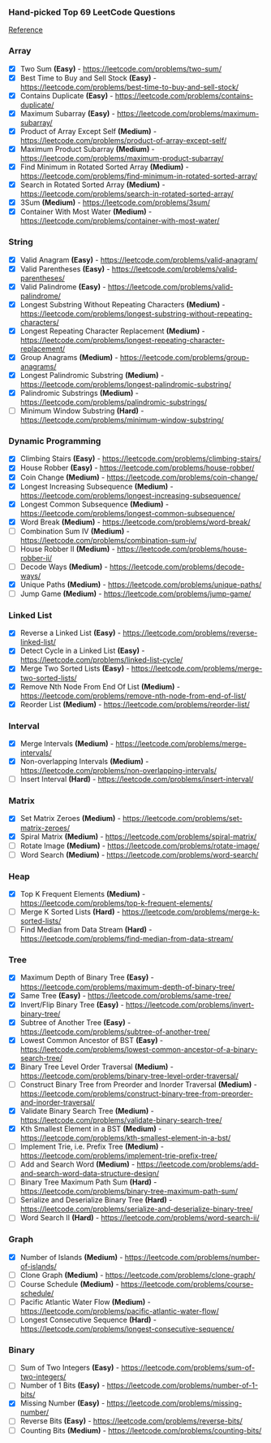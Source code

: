### Hand-picked Top 69 LeetCode Questions

[Reference](https://www.teamblind.com/post/New-Year-Gift---Curated-List-of-Top-100-LeetCode-Questions-to-Save-Your-Time-OaM1orEU)

### Array

- [x] Two Sum **(Easy)** - https://leetcode.com/problems/two-sum/
- [x] Best Time to Buy and Sell Stock **(Easy)** -
      https://leetcode.com/problems/best-time-to-buy-and-sell-stock/
- [x] Contains Duplicate **(Easy)** - https://leetcode.com/problems/contains-duplicate/
- [x] Maximum Subarray **(Easy)** - https://leetcode.com/problems/maximum-subarray/
- [x] Product of Array Except Self **(Medium)** -
      https://leetcode.com/problems/product-of-array-except-self/
- [x] Maximum Product Subarray **(Medium)** - https://leetcode.com/problems/maximum-product-subarray/
- [x] Find Minimum in Rotated Sorted Array **(Medium)** -
      https://leetcode.com/problems/find-minimum-in-rotated-sorted-array/
- [x] Search in Rotated Sorted Array **(Medium)** -
      https://leetcode.com/problems/search-in-rotated-sorted-array/
- [x] 3Sum **(Medium)** - https://leetcode.com/problems/3sum/
- [x] Container With Most Water **(Medium)** - https://leetcode.com/problems/container-with-most-water/

### String

- [x] Valid Anagram **(Easy)** - https://leetcode.com/problems/valid-anagram/
- [x] Valid Parentheses **(Easy)** - https://leetcode.com/problems/valid-parentheses/
- [x] Valid Palindrome **(Easy)** - https://leetcode.com/problems/valid-palindrome/
- [x] Longest Substring Without Repeating Characters **(Medium)** -
      https://leetcode.com/problems/longest-substring-without-repeating-characters/
- [x] Longest Repeating Character Replacement **(Medium)** -
      https://leetcode.com/problems/longest-repeating-character-replacement/
- [x] Group Anagrams **(Medium)** - https://leetcode.com/problems/group-anagrams/
- [x] Longest Palindromic Substring **(Medium)** -
      https://leetcode.com/problems/longest-palindromic-substring/
- [x] Palindromic Substrings **(Medium)** - https://leetcode.com/problems/palindromic-substrings/
- [ ] Minimum Window Substring **(Hard)** - https://leetcode.com/problems/minimum-window-substring/

### Dynamic Programming

- [x] Climbing Stairs **(Easy)** - https://leetcode.com/problems/climbing-stairs/
- [x] House Robber **(Easy)** - https://leetcode.com/problems/house-robber/
- [x] Coin Change **(Medium)** - https://leetcode.com/problems/coin-change/
- [x] Longest Increasing Subsequence **(Medium)** -
      https://leetcode.com/problems/longest-increasing-subsequence/
- [x] Longest Common Subsequence **(Medium)** -
      https://leetcode.com/problems/longest-common-subsequence/
- [x] Word Break **(Medium)** - https://leetcode.com/problems/word-break/
- [ ] Combination Sum IV **(Medium)** - https://leetcode.com/problems/combination-sum-iv/
- [ ] House Robber II **(Medium)** - https://leetcode.com/problems/house-robber-ii/
- [ ] Decode Ways **(Medium)** - https://leetcode.com/problems/decode-ways/
- [x] Unique Paths **(Medium)** - https://leetcode.com/problems/unique-paths/
- [ ] Jump Game **(Medium)** - https://leetcode.com/problems/jump-game/

### Linked List

- [x] Reverse a Linked List **(Easy)** - https://leetcode.com/problems/reverse-linked-list/
- [x] Detect Cycle in a Linked List **(Easy)** - https://leetcode.com/problems/linked-list-cycle/
- [x] Merge Two Sorted Lists **(Easy)** - https://leetcode.com/problems/merge-two-sorted-lists/
- [x] Remove Nth Node From End Of List **(Medium)** -
      https://leetcode.com/problems/remove-nth-node-from-end-of-list/
- [x] Reorder List **(Medium)** - https://leetcode.com/problems/reorder-list/

### Interval

- [x] Merge Intervals **(Medium)** - https://leetcode.com/problems/merge-intervals/
- [x] Non-overlapping Intervals **(Medium)** - https://leetcode.com/problems/non-overlapping-intervals/
- [ ] Insert Interval **(Hard)** - https://leetcode.com/problems/insert-interval/

### Matrix

- [x] Set Matrix Zeroes **(Medium)** - https://leetcode.com/problems/set-matrix-zeroes/
- [x] Spiral Matrix **(Medium)** - https://leetcode.com/problems/spiral-matrix/
- [ ] Rotate Image **(Medium)** - https://leetcode.com/problems/rotate-image/
- [ ] Word Search **(Medium)** - https://leetcode.com/problems/word-search/

### Heap

- [x] Top K Frequent Elements **(Medium)** - https://leetcode.com/problems/top-k-frequent-elements/
- [ ] Merge K Sorted Lists **(Hard)** - https://leetcode.com/problems/merge-k-sorted-lists/
- [ ] Find Median from Data Stream **(Hard)** -
      https://leetcode.com/problems/find-median-from-data-stream/

### Tree

- [x] Maximum Depth of Binary Tree **(Easy)** -
      https://leetcode.com/problems/maximum-depth-of-binary-tree/
- [x] Same Tree **(Easy)** - https://leetcode.com/problems/same-tree/
- [x] Invert/Flip Binary Tree **(Easy)** - https://leetcode.com/problems/invert-binary-tree/
- [x] Subtree of Another Tree **(Easy)** - https://leetcode.com/problems/subtree-of-another-tree/
- [x] Lowest Common Ancestor of BST **(Easy)** -
      https://leetcode.com/problems/lowest-common-ancestor-of-a-binary-search-tree/
- [x] Binary Tree Level Order Traversal **(Medium)** -
      https://leetcode.com/problems/binary-tree-level-order-traversal/
- [ ] Construct Binary Tree from Preorder and Inorder Traversal **(Medium)** -
      https://leetcode.com/problems/construct-binary-tree-from-preorder-and-inorder-traversal/
- [x] Validate Binary Search Tree **(Medium)** -
      https://leetcode.com/problems/validate-binary-search-tree/
- [x] Kth Smallest Element in a BST **(Medium)** -
      https://leetcode.com/problems/kth-smallest-element-in-a-bst/
- [ ] Implement Trie, i.e. Prefix Tree **(Medium)** -
      https://leetcode.com/problems/implement-trie-prefix-tree/
- [ ] Add and Search Word **(Medium)** -
      https://leetcode.com/problems/add-and-search-word-data-structure-design/
- [ ] Binary Tree Maximum Path Sum **(Hard)** -
      https://leetcode.com/problems/binary-tree-maximum-path-sum/
- [ ] Serialize and Deserialize Binary Tree **(Hard)** -
      https://leetcode.com/problems/serialize-and-deserialize-binary-tree/
- [ ] Word Search II **(Hard)** - https://leetcode.com/problems/word-search-ii/

### Graph

- [x] Number of Islands **(Medium)** - https://leetcode.com/problems/number-of-islands/
- [ ] Clone Graph **(Medium)** - https://leetcode.com/problems/clone-graph/
- [ ] Course Schedule **(Medium)** - https://leetcode.com/problems/course-schedule/
- [ ] Pacific Atlantic Water Flow **(Medium)** -
      https://leetcode.com/problems/pacific-atlantic-water-flow/
- [ ] Longest Consecutive Sequence **(Hard)** -
      https://leetcode.com/problems/longest-consecutive-sequence/

### Binary

- [ ] Sum of Two Integers **(Easy)** - https://leetcode.com/problems/sum-of-two-integers/
- [ ] Number of 1 Bits **(Easy)** - https://leetcode.com/problems/number-of-1-bits/
- [x] Missing Number **(Easy)** - https://leetcode.com/problems/missing-number/
- [ ] Reverse Bits **(Easy)** - https://leetcode.com/problems/reverse-bits/
- [ ] Counting Bits **(Medium)** - https://leetcode.com/problems/counting-bits/
